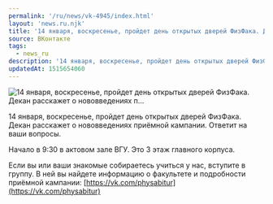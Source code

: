 ```yaml
---
permalink: '/ru/news/vk-4945/index.html'
layout: 'news.ru.njk'
title: '14 января, воскресенье, пройдет день открытых дверей ФизФака. Декан расскажет о нововведениях п'
source: ВКонтакте
tags:
  - news_ru
description: '14 января, воскресенье, пройдет день открытых дверей ФизФака. Декан расскажет о нововведениях п…'
updatedAt: 1515654060
---
```

![14 января, воскресенье, пройдет день открытых дверей ФизФака. Декан расскажет о нововведениях п…](https://sun9-54.userapi.com/impf/c834403/v834403610/814e9/3mNbHZlvhIQ.jpg?size=1280x794&quality=96&sign=cbd74a8e831c50c075350a18b11fa2be&c_uniq_tag=C2duEXwM5AxgPBdfxvVnYmK1HXeJLke-H393HzjSH5w&type=album)

14 января, воскресенье, пройдет день открытых дверей ФизФака. Декан расскажет о нововведениях приёмной кампании. Ответит на ваши вопросы.

Начало в 9:30 в актовом зале ВГУ. Это 3 этаж главного корпуса.

Если вы или ваши знакомые собираетесь учиться у нас, вступите в группу. В ней вы найдете информацию о факультете и подробности приёмной кампании: [https://vk.com/physabitur](https://vk.com/physabitur)
